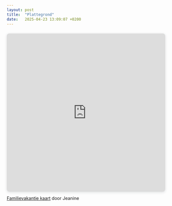```yaml
---
layout: post
title:  "Plattegrond"
date:   2025-04-23 13:09:07 +0200
---
```

<div style="position: relative; width: 100%; height: 0; padding-top: 100.0000%;
 padding-bottom: 0; box-shadow: 0 2px 8px 0 rgba(63,69,81,0.16); margin-top: 1.6em; margin-bottom: 0.9em; overflow: hidden;
 border-radius: 8px; will-change: transform;">
  <iframe loading="lazy" style="position: absolute; width: 100%; height: 100%; top: 0; left: 0; border: none; padding: 0;margin: 0;"
    src="https://www.canva.com/design/DAE_RJis-1k/rBkIKrGpvKpi52JPmwgkTQ/view?embed" allowfullscreen="allowfullscreen" allow="fullscreen">
  </iframe>
</div>
<a href="https:&#x2F;&#x2F;www.canva.com&#x2F;design&#x2F;DAE_RJis-1k&#x2F;rBkIKrGpvKpi52JPmwgkTQ&#x2F;view?utm_content=DAE_RJis-1k&amp;utm_campaign=designshare&amp;utm_medium=embeds&amp;utm_source=link" target="_blank" rel="noopener">Familievakantie kaart</a> door Jeanine
